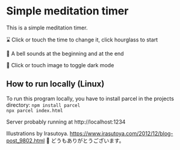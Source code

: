 # Simple meditation timer

This is a simple meditation timer. 

⌛ Click or touch the time to change it, click hourglass to start

🔔 A bell sounds at the beginning and at the end

🌃 Click or touch image to toggle dark mode

## How to run locally (Linux)
To run this program locally, you have to install parcel in the projects directory:
`npm install parcel`  
`npx parcel index.html`  
        
Server probably running at http://localhost:1234

Illustrations by Irasutoya.
https://www.irasutoya.com/2012/12/blog-post_9802.html
💐 どうもありがとうございます。